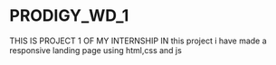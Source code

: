 # PRODIGY_WD_1
THIS IS  PROJECT 1 OF MY INTERNSHIP
IN this project i have made a responsive landing page using html,css and js
